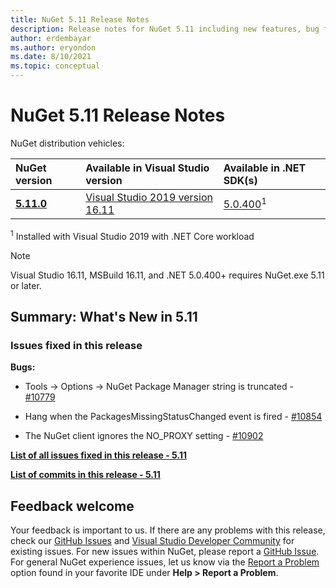 ```yaml
---
title: NuGet 5.11 Release Notes
description: Release notes for NuGet 5.11 including new features, bug fixes, and DCRs.
author: erdembayar
ms.author: eryondon
ms.date: 8/10/2021
ms.topic: conceptual
---
```


# NuGet 5.11 Release Notes

NuGet distribution vehicles:

| NuGet version | Available in Visual Studio version | Available in .NET SDK(s) |
|:---|:---|:---|
| [**5.11.0**](https://nuget.org/downloads) | [Visual Studio 2019 version 16.11](https://visualstudio.microsoft.com/downloads/) | [5.0.400](https://dotnet.microsoft.com/download/dotnet-core/5.0)<sup>1</sup> |

<sup>1</sup> Installed with Visual Studio 2019 with .NET Core workload
  
> [!NOTE]
> Visual Studio 16.11, MSBuild 16.11, and .NET 5.0.400+ requires NuGet.exe 5.11 or later.

## Summary: What's New in 5.11

### Issues fixed in this release

**Bugs:**

* Tools -> Options -> NuGet Package Manager string is truncated - [#10779](https://github.com/NuGet/Home/issues/10779)

* Hang when the PackagesMissingStatusChanged event is fired - [#10854](https://github.com/NuGet/Home/issues/10854)

* The NuGet client ignores the NO_PROXY setting - [#10902](https://github.com/NuGet/Home/issues/10902)

**[List of all issues fixed in this release - 5.11](https://app.zenhub.com/workspaces/nuget-client-team-55aec9a240305cf007585881/reports/release?release=Z2lkOi8vcmFwdG9yL1JlbGVhc2UvNTk5MDE)**

**[List of commits in this release - 5.11](https://github.com/NuGet/NuGet.Client/compare/5.10.0.7240...5.11.0.17)**

## Feedback welcome

Your feedback is important to us.  If there are any problems with this release, check our
[GitHub Issues](https://github.com/NuGet/Home/issues) and
[Visual Studio Developer Community](https://developercommunity.visualstudio.com/)
for existing issues.  For new issues within NuGet, please report a
[GitHub Issue](https://github.com/NuGet/Home/issues/new).
For general NuGet experience issues, let us know via the
[Report a Problem](/visualstudio/ide/how-to-report-a-problem-with-visual-studio)
option found in your favorite IDE under **Help > Report a Problem**.

